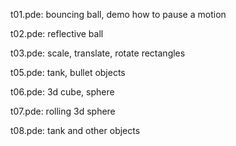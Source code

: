 t01.pde: bouncing ball, demo how to pause a motion

t02.pde: reflective ball

t03.pde: scale, translate, rotate rectangles

t05.pde: tank, bullet objects

t06.pde: 3d cube, sphere

t07.pde: rolling 3d sphere

t08.pde: tank and other objects

